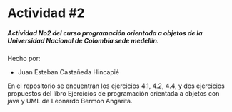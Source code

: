# Actividad #2
##### Actividad No2 del curso programación orientada a objetos de la Universidad Nacional de Colombia sede medellín.
Hecho por:
- Juan Esteban Castañeda Hincapié

En el repositorio se encuentran los ejercicios 4.1, 4.2, 4.4, y dos ejercicios propuestos del libro Ejercicios de programación orientada a objetos con java y UML de Leonardo Bermón Angarita.
